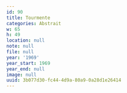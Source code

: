 ```yaml
---
id: 90
title: Tourmente
categories: Abstrait
w: 65
h: 49
location: null
note: null
file: null
year: '1969'
year_start: 1969
year_end: null
image: null
uuid: 3b077d30-fc44-4d9a-80a9-0a28d1e26414
---
```


